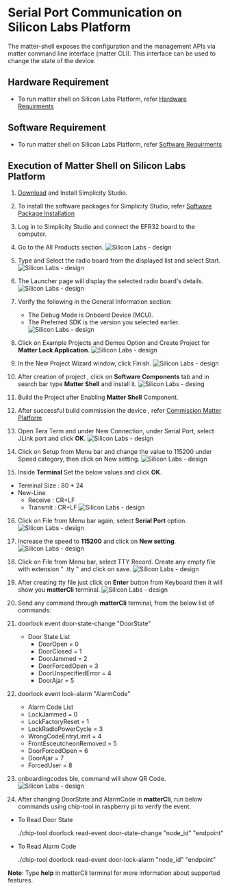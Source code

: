 # Serial Port Communication on Silicon Labs Platform
  The matter-shell exposes the configuration and the management APIs via matter command line interface (matter CLI). This interface can be used to change the state of the device.

## Hardware Requirement
- To run matter shell on Silicon Labs Platform, refer [Hardware Requirments](/matter/<docspace-docleaf-version>/matter-prerequisites/hardware-requirements)

## Software Requirement
- To run matter shell on Silicon Labs Platform, refer [Software Requirments](/matter/<docspace-docleaf-version>/matter-prerequisites/software-requirements)

## Execution of Matter Shell on Silicon Labs Platform

1. [Download](https://www.silabs.com/developers/simplicity-studio) and Install Simplicity Studio.
   
2. To install the software packages for Simplicity Studio, refer [Software Package Installation](/matter/<docspace-docleaf-version>/matter-wifi-getting-started-example/software-installation#installation-of-software-packages)

3. Log in to Simplicity Studio and connect the EFR32 board to the computer.

4. Go to the All Products section.
   ![Silicon Labs - design](./images/all-products-selection.png)

5. Type and Select the radio board from the displayed list and select Start.
   ![Silicon Labs - design](./images/select-efx-board.png)

6. The Launcher page will display the selected radio board's details.
   ![Silicon Labs - design](./images/overview-tab-efx32.png)

7. Verify the following in the General Information section:
   - The Debug Mode is Onboard Device (MCU).
   - The Preferred SDK is the version you selected earlier.
   ![Silicon Labs - design](./images/create-project-verify-efx-general-information.png)

8. Click on Example Projects and Demos Option and Create Project for **Matter Lock Application**.
   ![Silicon Labs - design](./images/create-project-select-efx-lock-example.png)

9. In the New Project Wizard window, click Finish.
   ![Silicon Labs - design](./images/create-project-lock-click-finish.png)

10. After creation of project , click on **Software Components** tab and in search bar type **Matter Shell** and install it.
    ![Silicon Labs - desing](./images/matter-shell-enable.png)

11. Build the Project after Enabling **Matter Shell** Component.

12. After successful build commission the device , refer [Commission Matter Platform](./run-matter-demo#creating-the-matter-network)

13. Open Tera Term and under New Connection, under Serial Port, select JLink port and click **OK**.
    ![Silicon Labs - design](./images/tera-term-select-jlink-port.png)

14. Click on Setup from Menu bar and change the value to 115200 under Speed category, then click on New setting.
    ![Silicon Labs - design](./images/tera-term-selection-in-terminal.png)

15. Inside **Terminal** Set the below values and click **OK**.
  - Terminal Size : 80 * 24
  - New-Line
    - Receive : CR+LF
    - Transmit : CR+LF
    ![Silicon Labs - design](./images/tera-term-terminal-setup.png)

16. Click on File from Menu bar again, select **Serial Port** option.
    ![Silicon Labs - design](./images/tera-term-select-serial-port.png)

17. Increase the speed to **115200** and click on **New setting**.
    ![Silicon Labs - design](./images/tera-term-select-speed.png)

18. Click on File from Menu bar, select TTY Record. Create any empty file with extension " .tty " and click on save.
    ![Silicon Labs - design](./images/tera-term-tty-record.png)

19. After creating tty file just click on **Enter** button from Keyboard then it will show you **matterCli** terminal.
    ![Silicon Labs - design](./images/tera-term-matter-cli.png)

20. Send any command through **matterCli** terminal, from the below list of commands:

  1. doorlock event door-state-change "DoorState"
      - Door State List
        - DoorOpen = 0
        - DoorClosed = 1
        - DoorJammed = 2
        - DoorForcedOpen = 3
        - DoorUnspecifiedError = 4
        - DoorAjar = 5
  2. doorlock event lock-alarm "AlarmCode"
        - Alarm Code List
        - LockJammed = 0
        - LockFactoryReset = 1
        - LockRadioPowerCycle = 3
        - WrongCodeEntryLimit = 4
        - FrontEsceutcheonRemoved = 5
        - DoorForcedOpen = 6
        - DoorAjar = 7
        - ForcedUser = 8
  3. onboardingcodes ble, command will show QR Code.
      ![Silicon Labs - design](./images/matter-shell-command-send.png)

21. After changing DoorState and AlarmCode in **matterCli**, run below commands using chip-tool in raspberry pi to verify the event.
  - To Read Door State
  
    ./chip-tool doorlock read-event door-state-change "node_id" "endpoint"
  
  - To Read Alarm Code
  
    ./chip-tool doorlock read-event door-lock-alarm "node_id" "endpoint"

  **Note**: Type **help** in matterCli terminal for more information about supported features.